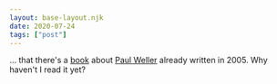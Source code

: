 ```yaml
---
layout: base-layout.njk
date: 2020-07-24
tags: ["post"]
---
```


... that there's a [book](https://www.amazon.co.uk/Paul-Weller-Ever-Changing-Moods/dp/1844494918) about [Paul Weller](https://en.wikipedia.org/wiki/Paul_Weller) already written in 2005. Why haven't I read it yet?
